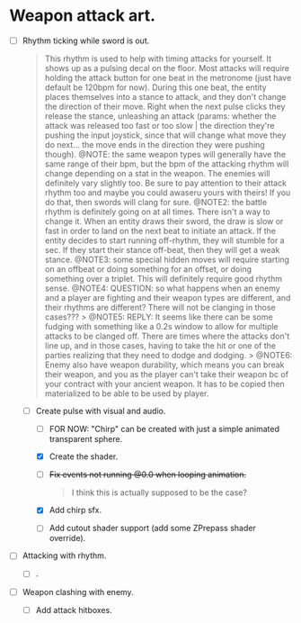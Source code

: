 # Weapon attack art.


- [ ] Rhythm ticking while sword is out.
    > This rhythm is used to help with timing attacks for yourself. It shows up as a pulsing decal on the floor. Most attacks will require holding the attack button for one beat in the metronome (just have default be 120bpm for now). During this one beat, the entity places themselves into a stance to attack, and they don't change the direction of their move. Right when the next pulse clicks they release the stance, unleashing an attack (params: whether the attack was released too fast or too slow | the direction they're pushing the input joystick, since that will change what move they do next... the move ends in the direction they were pushing though).
    > @NOTE: the same weapon types will generally have the same range of their bpm, but the bpm of the attacking rhythm will change depending on a stat in the weapon. The enemies will definitely vary slightly too. Be sure to pay attention to their attack rhythm too and maybe you could awaseru yours with theirs! If you do that, then swords will clang for sure.
    > @NOTE2: the battle rhythm is definitely going on at all times. There isn't a way to change it. When an entity draws their sword, the draw is slow or fast in order to land on the next beat to initiate an attack. If the entity decides to start running off-rhythm, they will stumble for a sec. If they start their stance off-beat, then they will get a weak stance. 
    > @NOTE3: some special hidden moves will require starting on an offbeat or doing something for an offset, or doing something over a triplet. This will definitely require good rhythm sense.
    > @NOTE4: QUESTION: so what happens when an enemy and a player are fighting and their weapon types are different, and their rhythms are different? There will not be clanging in those cases???
        > @NOTE5: REPLY: It seems like there can be some fudging with something like a 0.2s window to allow for multiple attacks to be clanged off. There are times where the attacks don't line up, and in those cases, having to take the hit or one of the parties realizing that they need to dodge and dodging.
        > @NOTE6: Enemy also have weapon durability, which means you can break their weapon, and you as the player can't take their weapon bc of your contract with your ancient weapon. It has to be copied then materialized to be able to be used by player.

    - [ ] Create pulse with visual and audio.
        - [ ] FOR NOW: "Chirp" can be created with just a simple animated transparent sphere.
        - [x] Create the shader.
        - [ ] ~~Fix events not running @0.0 when looping animation.~~
            > I think this is actually supposed to be the case?
        - [x] Add chirp sfx.
        - [ ] Add cutout shader support (add some ZPrepass shader override).


- [ ] Attacking with rhythm.
    - [ ] .

- [ ] Weapon clashing with enemy.
    - [ ] Add attack hitboxes.
